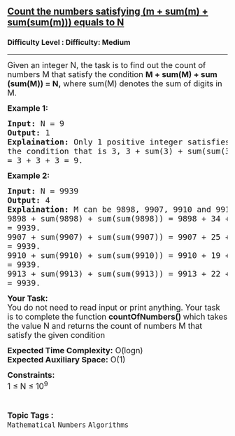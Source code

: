 <h2><a href="https://www.geeksforgeeks.org/problems/count-the-numbers-satisfying-m-summ-sumsumm-equals-to-n2537/1?page=1&difficulty=Medium&status=unsolved,attempted&sortBy=accuracy">Count the numbers satisfying (m + sum(m) + sum(sum(m))) equals to N</a></h2><h3>Difficulty Level : Difficulty: Medium</h3><hr><div class="problems_problem_content__Xm_eO"><p><span style="font-size:18px">Given an integer N, the task is to find out the count of numbers M that satisfy the condition <strong>M + sum(M) + sum (sum(M)) = N,</strong> where sum(M) denotes the sum of digits in M.</span></p>

<p><span style="font-size:18px"><strong>Example 1:</strong></span></p>

<pre><span style="font-size:18px"><strong>Input:</strong> N = 9
<strong>Output:</strong> 1
<strong>Explaination:</strong> Only 1 positive integer satisfies 
the condition that is 3, 3 + sum(3) + sum(sum(3))
= 3 + 3 + 3 = 9.</span> </pre>

<p><span style="font-size:18px"><strong>Example 2:</strong></span></p>

<pre><span style="font-size:18px"><strong>Input:</strong> N = 9939
<strong>Output:</strong> 4
<strong>Explaination:</strong> M can be 9898, 9907, 9910 and 9913. 
9898 + sum(9898) + sum(sum(9898)) = 9898 + 34 + 7 
= 9939. 
9907 + sum(9907) + sum(sum(9907)) = 9907 + 25 + 7 
= 9939. 
9910 + sum(9910) + sum(sum(9910)) = 9910 + 19 + 10 
= 9939. 
9913 + sum(9913) + sum(sum(9913)) = 9913 + 22 + 4 
= 9939. </span></pre>

<p><span style="font-size:18px"><strong>Your Task:</strong><br>
You do not need to read input or print anything. Your task is to complete the function <strong>countOfNumbers() </strong>which takes the value N and returns&nbsp;the count of numbers M that satisfy the given condition</span></p>

<p><span style="font-size:18px"><strong>Expected Time Complexity:</strong> O(logn)<br>
<strong>Expected Auxiliary Space:</strong> O(1)</span></p>

<p><span style="font-size:18px"><strong>Constraints:</strong><br>
1 ≤ N ≤ 10<sup>9</sup></span></p>
</div><br><p><span style=font-size:18px><strong>Topic Tags : </strong><br><code>Mathematical</code>&nbsp;<code>Numbers</code>&nbsp;<code>Algorithms</code>&nbsp;